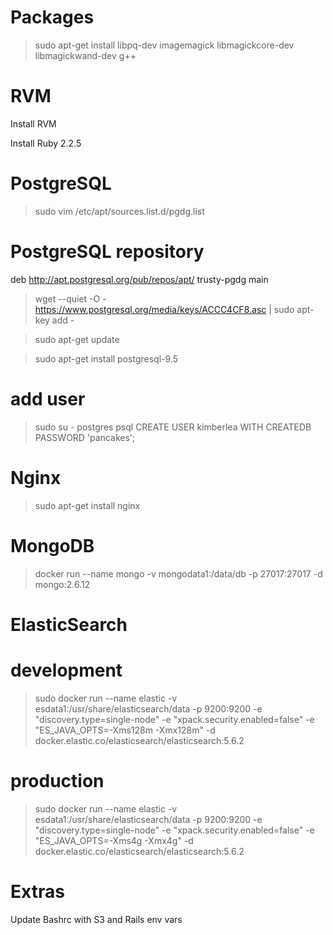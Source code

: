 Packages
========

> sudo apt-get install libpq-dev imagemagick libmagickcore-dev libmagickwand-dev g++

RVM
====

Install RVM

Install Ruby 2.2.5

PostgreSQL
===========

> sudo vim /etc/apt/sources.list.d/pgdg.list

# PostgreSQL repository
deb http://apt.postgresql.org/pub/repos/apt/ trusty-pgdg main

> wget --quiet -O - https://www.postgresql.org/media/keys/ACCC4CF8.asc | sudo apt-key add -

> sudo apt-get update

> sudo apt-get install postgresql-9.5

# add user

> sudo su - postgres
> psql
> CREATE USER kimberlea WITH CREATEDB PASSWORD 'pancakes';

Nginx
=====

> sudo apt-get install nginx


MongoDB
=======

> docker run --name mongo -v mongodata1:/data/db -p 27017:27017 -d mongo:2.6.12

ElasticSearch
=============

# development
> sudo docker run --name elastic -v esdata1:/usr/share/elasticsearch/data -p 9200:9200 -e "discovery.type=single-node" -e "xpack.security.enabled=false" -e "ES_JAVA_OPTS=-Xms128m -Xmx128m" -d docker.elastic.co/elasticsearch/elasticsearch:5.6.2

# production
> sudo docker run --name elastic -v esdata1:/usr/share/elasticsearch/data -p 9200:9200 -e "discovery.type=single-node" -e "xpack.security.enabled=false" -e "ES_JAVA_OPTS=-Xms4g -Xmx4g" -d docker.elastic.co/elasticsearch/elasticsearch:5.6.2

Extras
======

Update Bashrc with S3 and Rails env vars

